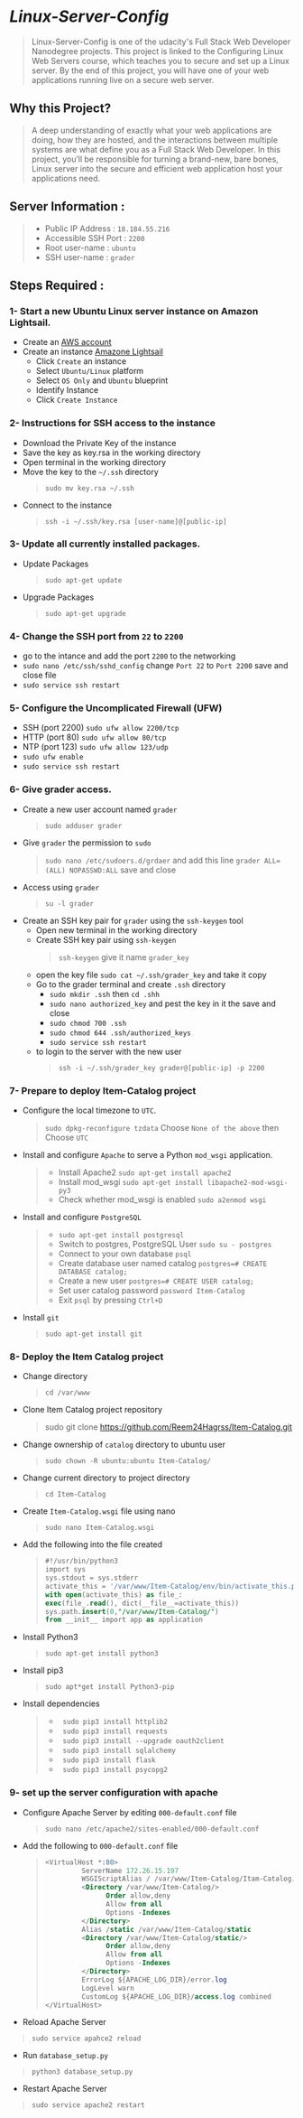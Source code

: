 # ***Linux-Server-Config*** 
> Linux-Server-Config is one of the udacity's Full Stack Web Developer Nanodegree projects.
This project is linked to the Configuring Linux Web Servers course, which teaches you to secure and set up a Linux server. 
By the end of this project, you will have one of your web applications running live on a secure web server.

## Why this Project? ##
> A deep understanding of exactly what your web applications are doing, how they are hosted, and the interactions between multiple systems are what define you as a Full Stack Web Developer. 
In this project, you’ll be responsible for turning a brand-new, bare bones, Linux server into the secure and efficient web application host your applications need.

## Server Information : ##
  > * Public IP Address : `18.184.55.216`
  > * Accessible SSH Port : `2200`
  > * Root user-name : `ubuntu`
  > * SSH user-name : `grader`

## Steps Required :
### 1- Start a new Ubuntu Linux server instance on Amazon Lightsail. 
* Create an [AWS account](https://aws.amazon.com/)
* Create an instance [Amazone Lightsail](https://lightsail.aws.amazon.com)
    * Click `Create` an instance 
    * Select `Ubuntu/Linux` platform
    * Select `OS Only` and `Ubuntu` blueprint
    * Identify Instance 
    * Click `Create Instance`
### 2- Instructions for SSH access to the instance
* Download the Private Key of the instance 
* Save the key as key.rsa in the working directory
* Open terminal in the working directory
* Move the key to the `~/.ssh` directory 
  > `sudo mv key.rsa ~/.ssh`
* Connect to the instance
  > `ssh -i ~/.ssh/key.rsa [user-name]@[public-ip]`
### 3- Update all currently installed packages.
* Update Packages
  > `sudo apt-get update`
* Upgrade Packages
  > `sudo apt-get upgrade`
### 4- Change the SSH port from `22` to `2200`
* go to the intance and add the port `2200` to the networking 
* `sudo nano /etc/ssh/sshd_config`  change `Port 22` to `Port 2200` save and close file
* `sudo service ssh restart`
### 5- Configure the Uncomplicated Firewall (UFW) 
* SSH (port 2200) `sudo ufw allow 2200/tcp`
* HTTP (port 80) `sudo ufw allow 80/tcp`
* NTP (port 123) `sudo ufw allow 123/udp`
* `sudo ufw enable` 
* `sudo service ssh restart`
### 6- Give grader access.
* Create a new user account named `grader`
  > `sudo adduser grader`
* Give `grader` the permission to `sudo`
  > `sudo nano /etc/sudoers.d/grdaer` and add this line `grader ALL=(ALL) NOPASSWD:ALL` save and close 
* Access using `grader`
  > `su -l grader`
* Create an SSH key pair for `grader` using the `ssh-keygen` tool
  * Open new terminal in the working directory
  * Create SSH key pair using `ssh-keygen`
    > `ssh-keygen` give it name `grader_key`
  * open the key file `sudo cat ~/.ssh/grader_key` and take it copy
  * Go to the grader terminal and create `.ssh` directory
    * `sudo mkdir .ssh` then `cd .shh`
    * `sudo nano authorized_key` and pest the key in it the save and close
    * `sudo chmod 700 .ssh`
    * `sudo chmod 644 .ssh/authorized_keys`
    * `sudo service ssh restart`
  * to login to the server with the new user
    > `ssh -i ~/.ssh/grader_key grader@[public-ip] -p 2200`
### 7- Prepare to deploy Item-Catalog project
* Configure the local timezone to `UTC`.
  > `sudo dpkg-reconfigure tzdata` Choose `None of the above` then Choose `UTC`
* Install and configure `Apache` to serve a Python `mod_wsgi` application.
  > * Install Apache2 `sudo apt-get install apache2`
  > * Install mod_wsgi `sudo apt-get install libapache2-mod-wsgi-py3`
  > * Check whether mod_wsgi is enabled `sudo a2enmod wsgi`
* Install and configure `PostgreSQL`
  > * `sudo apt-get install postgresql`
  > * Switch to postgres, PostgreSQL User `sudo su - postgres`
  > * Connect to your own database `psql`
  > * Create database user named catalog `postgres=# CREATE DATABASE catalog;`
  > * Create a new user `postgres=# CREATE USER catalog;`
  > * Set user catalog password `password Item-Catalog`
  > * Exit `psql` by pressing `Ctrl+D`
* Install `git`
  > `sudo apt-get install git`
### 8- Deploy the Item Catalog project
* Change directory
  > `cd /var/www`
* Clone Item Catalog project repository
  > sudo git clone https://github.com/Reem24Hagrss/Item-Catalog.git
* Change ownership of `catalog` directory to ubuntu user
  > `sudo chown -R ubuntu:ubuntu Item-Catalog/`
* Change current directory to project directory
  > `cd Item-Catalog`
* Create `Item-Catalog.wsgi` file using nano
  > `sudo nano Item-Catalog.wsgi`
* Add the following into the file created
  > ````sql
  > #!/usr/bin/python3
  > import sys
  > sys.stdout = sys.stderr
  > activate_this = '/var/www/Item-Catalog/env/bin/activate_this.py'
  > with open(activate_this) as file_:
  > exec(file_.read(), dict(__file__=activate_this))
  > sys.path.insert(0,"/var/www/Item-Catalog/")
  > from __init__ import app as application
  > ````
* Install Python3 
  > `sudo apt-get install python3`
* Install pip3 
  > `sudo apt*get install Python3-pip`
* Install dependencies
  > * ` sudo pip3 install httplib2`
  > * ` sudo pip3 install requests`
  > * ` sudo pip3 install --upgrade oauth2client`
  > * ` sudo pip3 install sqlalchemy`
  > * ` sudo pip3 install flask`
  > * ` sudo pip3 install psycopg2`
### 9- set up the server configuration with apache
* Configure Apache Server by editing `000-default.conf` file
  > `sudo nano /etc/apache2/sites-enabled/000-default.conf`
* Add the following to `000-default.conf` file
  > ````sql
  > <VirtualHost *:80>
  >          ServerName 172.26.15.197
  >          WSGIScriptAlias / /var/www/Item-Catalog/Itam-Catalog.wsgi
  >          <Directory /var/www/Item-Catalog/>
  >                Order allow,deny
  >                Allow from all
  >                Options -Indexes
  >          </Directory>
  >          Alias /static /var/www/Item-Catalog/static
  >          <Directory /var/www/Item-Catalog/static/>
  >                Order allow,deny
  >                Allow from all
  >                Options -Indexes
  >          </Directory>
  >          ErrorLog ${APACHE_LOG_DIR}/error.log
  >          LogLevel warn
  >          CustomLog ${APACHE_LOG_DIR}/access.log combined
  > </VirtualHost>
 * Reload Apache Server
  > `sudo service apahce2 reload`
 * Run `database_setup.py`
  > `python3 database_setup.py`
 * Restart Apache Server
  > `sudo service apache2 restart`
